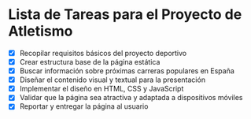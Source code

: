 # Lista de Tareas para el Proyecto de Atletismo

- [x] Recopilar requisitos básicos del proyecto deportivo
- [x] Crear estructura base de la página estática
- [x] Buscar información sobre próximas carreras populares en España
- [x] Diseñar el contenido visual y textual para la presentación
- [x] Implementar el diseño en HTML, CSS y JavaScript
- [x] Validar que la página sea atractiva y adaptada a dispositivos móviles
- [x] Reportar y entregar la página al usuario
